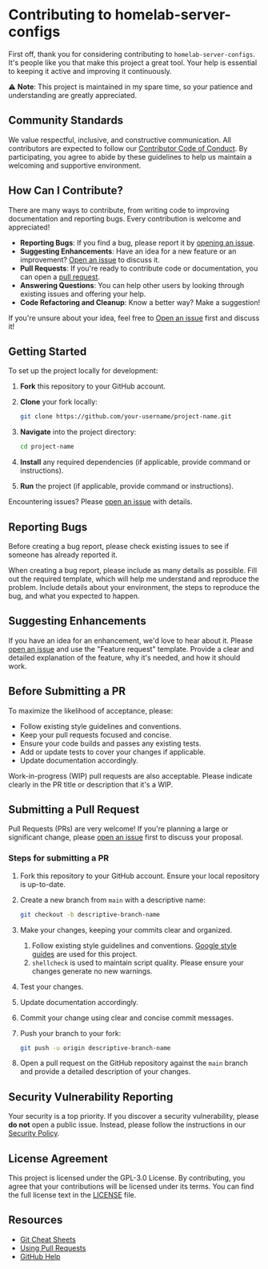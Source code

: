 # Contributing to homelab-server-configs

[code-of-conduct]: CODE_OF_CONDUCT.md
[security-policy]: SECURITY.md
[license]: https://github.com/Racerx323/homelab-server-configs/blob/main/LICENSE.md
[new-issue]: https://github.com/Racerx323/homelab-server-configs/issues/new/choose
[pull-requests]: https://github.com/Racerx323/homelab-server-configs/pulls
[style-guide]: https://google.github.io/styleguide/

First off, thank you for considering contributing to `homelab-server-configs`. It's people like you that make this project a great tool. Your help is essential to keeping it active and improving it continuously.

⚠️ **Note**: This project is maintained in my spare time, so your patience and understanding are greatly appreciated.

## Community Standards

We value respectful, inclusive, and constructive communication. All contributors are expected to follow our [Contributor Code of Conduct][code-of-conduct]. By participating, you agree to abide by these guidelines to help us maintain a welcoming and supportive environment.

## How Can I Contribute?

There are many ways to contribute, from writing code to improving documentation and reporting bugs. Every contribution is welcome and appreciated!

- **Reporting Bugs**: If you find a bug, please report it by [opening an issue][new-issue].
- **Suggesting Enhancements**: Have an idea for a new feature or an improvement? [Open an issue][new-issue] to discuss it.
- **Pull Requests**: If you're ready to contribute code or documentation, you can open a [pull request][pull-requests].
- **Answering Questions**: You can help other users by looking through existing issues and offering your help.
- **Code Refactoring and Cleanup**: Know a better way? Make a suggestion!

If you're unsure about your idea, feel free to [Open an issue][new-issue] first and discuss it!

## Getting Started

To set up the project locally for development:

1. **Fork** this repository to your GitHub account.
2. **Clone** your fork locally:

   ```bash
   git clone https://github.com/your-username/project-name.git
   ```

3. **Navigate** into the project directory:

   ```bash
   cd project-name
   ```

4. **Install** any required dependencies (if applicable, provide command or instructions).
5. **Run** the project (if applicable, provide command or instructions).

Encountering issues? Please [open an issue][new-issue] with details.

## Reporting Bugs

Before creating a bug report, please check existing issues to see if someone has already reported it.

When creating a bug report, please include as many details as possible. Fill out the required template, which will help me understand and reproduce the problem. Include details about your environment, the steps to reproduce the bug, and what you expected to happen.

## Suggesting Enhancements

If you have an idea for an enhancement, we'd love to hear about it. Please [open an issue][new-issue] and use the "Feature request" template. Provide a clear and detailed explanation of the feature, why it's needed, and how it should work.

## Before Submitting a PR

To maximize the likelihood of acceptance, please:

- Follow existing style guidelines and conventions.
- Keep your pull requests focused and concise.
- Ensure your code builds and passes any existing tests.
- Add or update tests to cover your changes if applicable.
- Update documentation accordingly.

Work-in-progress (WIP) pull requests are also acceptable. Please indicate clearly in the PR title or description that it's a WIP.

## Submitting a Pull Request

Pull Requests (PRs) are very welcome! If you're planning a large or significant change, please [open an issue][new-issue] first to discuss your proposal.

### Steps for submitting a PR

1. Fork this repository to your GitHub account. Ensure your local repository is up-to-date.
2. Create a new branch from `main` with a descriptive name:

   ```bash
   git checkout -b descriptive-branch-name
   ```

3. Make your changes, keeping your commits clear and organized.
   1. Follow existing style guidelines and conventions. [Google style guides][style-guide] are used for this project.
   2. `shellcheck` is used to maintain script quality. Please ensure your changes generate no new warnings.
4. Test your changes.
5. Update documentation accordingly.
6. Commit your change using clear and concise commit messages.
7. Push your branch to your fork:

   ```bash
   git push -u origin descriptive-branch-name
   ```

8. Open a pull request on the GitHub repository against the `main` branch and provide a detailed description of your changes.

## Security Vulnerability Reporting

Your security is a top priority. If you discover a security vulnerability, please **do not** open a public issue. Instead, please follow the instructions in our [Security Policy][security-policy].

## License Agreement

This project is licensed under the GPL-3.0 License. By contributing, you agree that your contributions will be licensed under its terms. You can find the full license text in the [LICENSE][license] file.

## Resources

- [Git Cheat Sheets](https://training.github.com/)
- [Using Pull Requests](https://docs.github.com/articles/about-pull-requests/)
- [GitHub Help](https://docs.github.com/)
